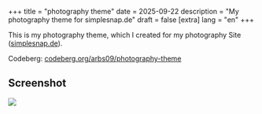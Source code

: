 +++
title = "photography theme"
date = 2025-09-22
description = "My photography theme for simplesnap.de"
draft = false
[extra]
lang = "en"
+++

This is my photography theme, which I created for my photography Site ([simplesnap.de](https://simplesnap.de)).

Codeberg: [codeberg.org/arbs09/photography-theme](https://codeberg.org/arbs09/photography-theme)

## Screenshot
![](/img/photography-theme/screenshot.png)